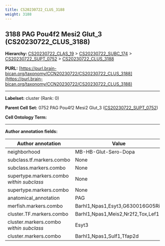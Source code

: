 ```yaml
---
title: CS20230722_CLUS_3188
weight: 3188
---
```

## 3188 PAG Pou4f2 Mesi2 Glut_3 (CS20230722_CLUS_3188)
<b>Hierarchy: </b>
[CS20230722_CLAS_19](../CS20230722_CLAS_19) >
[CS20230722_SUBC_174](../CS20230722_SUBC_174) >
[CS20230722_SUPT_0752](../CS20230722_SUPT_0752) >
[CS20230722_CLUS_3188](../CS20230722_CLUS_3188)

**PURL:** [https://purl.brain-bican.org/taxonomy/CCN20230722/CS20230722_CLUS_3188](https://purl.brain-bican.org/taxonomy/CCN20230722/CS20230722_CLUS_3188)

---


**Labelset:** cluster (Rank: 0)

**Parent Cell Set:** 0752 PAG Pou4f2 Mesi2 Glut_3 ([CS20230722_SUPT_0752](../CS20230722_SUPT_0752))



**Cell Ontology Term:** 

[MARKER GENES.]: #


---

[TRANSFERRED ANNOTATIONS.]: #


[AUTHOR ANNOTATION FIELDS.]: #


**Author annotation fields:**

| Author annotation | Value |
|-------------------|-------|
|neighborhood|MB-HB-Glut-Sero-Dopa|
|subclass.tf.markers.combo|None|
|subclass.markers.combo|None|
|supertype.markers.combo _within subclass_|None|
|supertype.markers.combo|None|
|anatomical_annotation|PAG|
|merfish.markers.combo|Barhl1,Npas1,Esyt3,G630016G05Rik|
|cluster.TF.markers.combo|Barhl1,Npas1,Meis2,Nr2f2,Tox,Lef1|
|cluster.markers.combo _within subclass_|Esyt3|
|cluster.markers.combo|Barhl1,Npas1,Sulf1,Tfap2d|
